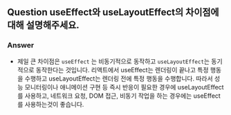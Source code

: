 ## Question useEffect와 useLayoutEffect의 차이점에 대해 설명해주세요.

### Answer

- 제일 큰 차이점은 `useEffect` 는 비동기적으로 동작하고 `useLayoutEffect`는 동기적으로 동작한다는 것입니다.
  리액트에서 useEffect는 렌더링이 끝나고 특정 행동을 수행하고 useLayoutEffect는 렌더링 전에 특정 행동을 수행합니다.
  따라서 성능 모니터링이나 애니메이션 구현 등 즉시 반응이 필요한 경우에 useLayoutEffect를 사용하고, 네트워크 요청, DOM 접근, 비동기 작업을 하는 경우에는 useEffect를 사용하는것이 좋습니다.
